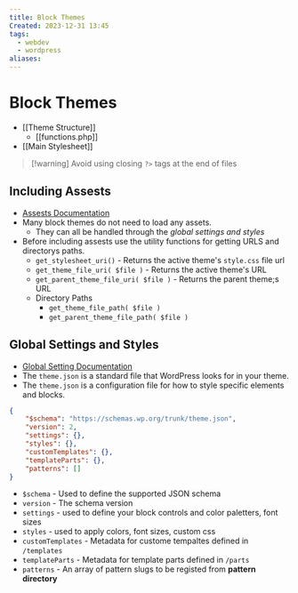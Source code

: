 ```yaml
---
title: Block Themes
Created: 2023-12-31 13:45
tags:
  - webdev
  - wordpress
aliases:
---
```

# Block Themes
- [[Theme Structure]]
	- [[functions.php]]
- [[Main Stylesheet]]

>[!warning] Avoid using closing `?>` tags at the end of files

## Including Assests
- [Assests Documentation](https://developer.wordpress.org/themes/core-concepts/including-assets/)
- Many block themes do not need to load any assets.
	- They can all be handled through the *global settings and styles*
- Before including assests use the utility functions for getting URLS and directorys paths.
	- `get_stylesheet_uri()` - Returns the active theme's `style.css` file url
	- `get_theme_file_uri( $file )` - Returns the active theme's URL
	- `get_parent_theme_file_uri( $file )` - Returns the parent theme;s URL
	- Directory Paths
		- `get_theme_file_path( $file )` 
		- `get_parent_theme_file_path( $file )`

## Global Settings and Styles
- [Global Setting Documentation](https://developer.wordpress.org/themes/global-settings-and-styles/)
- The `theme.json` is a standard file that WordPress looks for in your theme.
- The `theme.json` is a configuration file for how to style specific elements and blocks.

```json
{
	"$schema": "https://schemas.wp.org/trunk/theme.json",
	"version": 2,
	"settings": {},
	"styles": {},
	"customTemplates": {},
	"templateParts": {},
	"patterns": []
}
```
- `$schema` - Used to define the supported JSON schema
- `version` - The schema version
- `settings` - used to define your block controls and color paletters, font sizes
- `styles` - used to apply colors, font sizes, custom css
- `customTemplates` - Metadata for custome tempaltes defined in `/templates`
- `templateParts` - Metadata for template parts defined in `/parts`
- `patterns` - An array of pattern slugs to be registed from **pattern directory**



